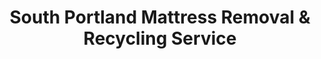 ---
layout: location.njk
title: "South Portland Mattress Removal & Recycling Service"
description: "South Portland mattress recycling with 1M+ mattresses recycled nationwide. Next-day pickup  100% recycling guaranteed. Serving Maine's coastal community with shipyard and healthcare scheduling."
permalink: /mattress-removal/maine/portland/south-portland/
city: South Portland
state: Maine
stateAbbreviation: ME
stateSlug: maine
parentMetro: Portland
tier: 2
coordinates:
  lat: 43.6414
  lng: -70.2409
pricing:
  startingPrice: 125
  single: 125
  queen: 155
  king: 180
  boxSpring: 30
neighborhoods:
  - name: Willard
    zipCodes: [04106]
  - name: Knightville
    zipCodes: [04106]
  - name: Ferry Village
    zipCodes: [04106]
  - name: Mill Creek
    zipCodes: [04106]
  - name: Ligonia
    zipCodes: [04106]
  - name: Cash Corner
    zipCodes: [04106]
  - name: Meeting House Hill
    zipCodes: [04106]
  - name: Thornton Heights
    zipCodes: [04106]
  - name: Redbank
    zipCodes: [04106]
  - name: Pleasantdale
    zipCodes: [04106]
  - name: Highland Avenue
    zipCodes: [04106]
  - name: Broadway
    zipCodes: [04106]
  - name: Western Avenue
    zipCodes: [04106]
  - name: Ocean Street
    zipCodes: [04106]
  - name: Preble Street
    zipCodes: [04106]
zipCodes: [04106]
recyclingPartners:
  - South Portland Public Works
  - City of Portland Waste Management
  - Pine Tree Waste & Recycling
  - Cumberland County Recycling
localRegulations: "South Portland residents can schedule bulk pickup through city services or use ecomaine transfer station during operating hours. We provide convenient door-to-door pickup anytime with guaranteed 100% mattress recycling."
nearbyCities:
  - name: Portland
    slug: portland
    distance: 3
    isSuburb: false
reviews:
  count: 293
  featured:
    - text: "Shipyard work = crazy early mornings. Tuesday off, called Monday, boom - 10 AM pickup. Couldn't ask for better."
      author: "Dave M."
      neighborhood: "Willard"
    - text: "Healthcare scheduling nightmares meet ecomaine operating hours = impossible equation. Thank goodness for flexible pickup services that actually work around real people's lives. Apartment pickup at 3 PM when I was finally home after three back-to-back shifts? That's service."
      author: "Jennifer R."
      neighborhood: "Knightville"
    - text: "Garage slowly becoming mattress warehouse. Two old ones hogging space, motivation lacking. Thursday call, Friday freedom!"
      author: "Tom & Lisa K."
      neighborhood: "Cash Corner"
faqs:
  - question: "Do you guarantee 100% recycling for every South Portland mattress?"
    answer: "Absolutely! We maintain 100% recycling rate across 1+ million mattresses nationwide over 13+ years. Every South Portland mattress goes to certified facilities where springs become construction materials, foam becomes carpet padding, and fabrics enter textile recycling streams."
  - question: "How quickly can you pick up throughout South Portland neighborhoods?"
    answer: "Next-day service covers all South Portland areas, from Willard's waterfront to Cash Corner residential neighborhoods and Knightville's historic district. We coordinate efficiently around shipyard schedules and healthcare worker shifts."
  - question: "Can you work with South Portland's shipyard and healthcare worker schedules?"
    answer: "Yes! Our 13+ years serving coastal communities means understanding shipyard shift patterns, healthcare worker rotations, and maritime industry timing. We coordinate with Bath Iron Works employees and Maine Medical Center staff for convenient service."
  - question: "What's included in South Portland's $125 starting price?"
    answer: "Complete service includes pickup, city-compliant disposal, transportation, and guaranteed 100% recycling. Additional charges apply for stairs ($10/flight) or carries over 75 feet. No landfill waste ever."
  - question: "Do you coordinate with South Portland's coastal and maritime schedules?"
    answer: "Definitely! We understand Maine's coastal economy including shipyard schedules, fishing industry timing, and healthcare facility demands. Our team works flexibly with busy families and maritime professionals throughout this Portland suburb."
  - question: "How is your service different from city bulk pickup and ecomaine transfer station?"
    answer: "Unlike city bulk pickup scheduling requirements and ecomaine's operating hours, our specialized service offers convenient next-day pickup with guaranteed 100% recycling - no advance scheduling, transfer station trips, or municipal service timing restrictions."
  - question: "Are you licensed for South Portland disposal and recycling operations?"
    answer: "Yes, we maintain full licensing for South Portland operations and work exclusively with approved facilities. Unlike basic municipal services that may use transfer station disposal, we guarantee every mattress reaches certified recycling facilities, supporting Maine's environmental values with our proven 1+ million mattress recycling track record."
  - question: "Can you coordinate with shipyard workers and healthcare professionals?"
    answer: "Absolutely! Our coastal community expertise includes scheduling with maritime industry workers, healthcare professionals managing shift demands, and families balancing coastal Maine's unique employment patterns. We provide reliable service matching professional needs in this Portland suburb."
schema:
  "@context": "https://schema.org"
  "@type": "LocalBusiness"
  "name": "A Bedder World South Portland"
  "address":
    "@type": "PostalAddress"
    "addressLocality": "South Portland"
    "addressRegion": "Maine"
    "addressCountry": "US"
  "geo":
    "@type": "GeoCoordinates"
    "latitude": 43.6414
    "longitude": -70.2409
  "telephone": "720-263-6094"
  "priceRange": "$125-$180"
  "serviceArea": "South Portland, Maine"
  "aggregateRating":
    "@type": "AggregateRating"
    "ratingValue": "4.9"
    "reviewCount": "293"
pageContent:
  heroDescription: "Efficient mattress removal throughout Maine's premier coastal suburb. Next-day pickup from Willard waterfront to Cash Corner neighborhoods across South Portland. Flexible scheduling for shipyard workers, healthcare professionals, and coastal families. Backed by 1M+ mattresses recycled nationwide."
  aboutService: |
    <p>South Portland's coastal location and diverse economy require mattress pickup scheduling that works around shipyard shifts, healthcare worker rotations, and Maine's unique maritime lifestyle. Our service covers this dynamic Portland suburb from Willard's waterfront properties to Cash Corner family neighborhoods, making mattress removal straightforward for Maine's hardest-working coastal community.</p>
    
    <p>Over 1,100 South Portland customers have chosen our reliable service over city bulk pickup scheduling limitations. Whether clearing shipyard worker housing during job rotations, helping healthcare professionals upgrade home furniture, or assisting coastal families during seasonal transitions, our pickup timing works seamlessly with this suburb's distinctive maritime schedules and medical facility demands.</p>
    
    <p>Every mattress receives 100% recycling through certified facilities - never contributing to municipal transfer station burden. Springs become construction materials, foam transforms into carpet padding, while fabric enters textile recycling streams. This environmental responsibility reflects South Portland's coastal stewardship values and Maine's environmental leadership, supported by our 1+ million mattress recycling milestone nationwide.</p>
  serviceAreasIntro: "Throughout South Portland's diverse neighborhoods from Willard's coastal properties to Knightville's historic district and family areas across Maine's distinguished Portland suburb, our service network covers all residential zones:"
  regulationsCompliance: "Operating as licensed South Portland waste haulers with specialized mattress recycling, we coordinate with city services and ecomaine transfer station schedules. While city bulk pickup requires advance scheduling and ecomaine demands transport during operating hours, our service provides convenient next-day pickup with predictable pricing and guaranteed 100% recycling through certified facilities - eliminating scheduling requirements, transfer station trips, and municipal timing constraints."
  environmentalImpact: |
    <p>Coastal community mattress waste from shipyard worker housing changes, healthcare professional relocations, and maritime family transitions generates significant disposal needs, yet our recycling-first approach eliminates all South Portland mattresses from transfer station and landfill disposal. Contributing to our 1+ million mattresses recycled nationwide across 13+ years, every South Portland pickup advances environmental protection through comprehensive materials recovery supporting maritime industry sustainability initiatives and healthcare community environmental responsibility.</p>
    
    <p>Regional partnerships process South Portland mattresses into productive materials - steel springs support Maine's coastal construction projects, memory foam becomes underlay for maritime and healthcare facilities, while fabric elements join textile recycling networks. This approach aligns with Maine Medical Center and Bath Iron Works sustainability values while supporting Cumberland County environmental initiatives and responsible coastal waste management reflecting South Portland's position as Maine's distinguished maritime suburb and healthcare community.</p>
    
    <p>Shipyard workers, healthcare professionals, maritime families, and residents throughout South Portland neighborhoods benefit from mattress disposal maintaining materials in productive circulation rather than consuming municipal transfer station capacity. Our environmental responsibility supports community maritime excellence objectives and coastal stewardship while contributing to sustainable practices honoring South Portland's position as Maine's premier coastal suburb and healthcare-maritime employment center.</p>
  howItWorksScheduling: "Appointment scheduling accommodates South Portland's coastal calendar - coordinating around shipyard shift patterns, healthcare facility rotations, maritime industry timing, and family needs while respecting professional work demands and coastal community access requirements throughout Maine's distinguished Portland suburb."
  howItWorksService: "Our experienced team navigates South Portland's coastal suburban landscape expertly - from waterfront property coordination in Willard to healthcare logistics management and family neighborhood service throughout Cumberland County's distinguished maritime and healthcare employment center."
  howItWorksDisposal: "Every South Portland mattress contributes to our 1+ million recycling achievement through comprehensive materials separation processes. Springs, foam, and fabrics undergo certified facility processing, transforming coastal community waste into productive new materials rather than transfer station burden - supporting South Portland's maritime excellence goals and nationwide sustainability advancement through responsible coastal suburban stewardship."
  sidebarStats:
    mattressesRemoved: "1,143"
---